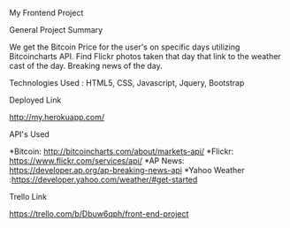 My Frontend Project

General Project Summary

We get the Bitcoin Price for the user's on specific days utilizing Bitcoincharts API. Find Flickr photos taken that day that link to the weather cast of the day. Breaking news of the day.

Technologies Used : HTML5, CSS, Javascript, Jquery, Bootstrap

Deployed Link

http://my.herokuapp.com/

API's Used

*Bitcoin: http://bitcoincharts.com/about/markets-api/ *Flickr: https://www.flickr.com/services/api/ *AP News: https://developer.ap.org/ap-breaking-news-api *Yahoo Weather :https://developer.yahoo.com/weather/#get-started

Trello Link

https://trello.com/b/Dbuw6qph/front-end-project

